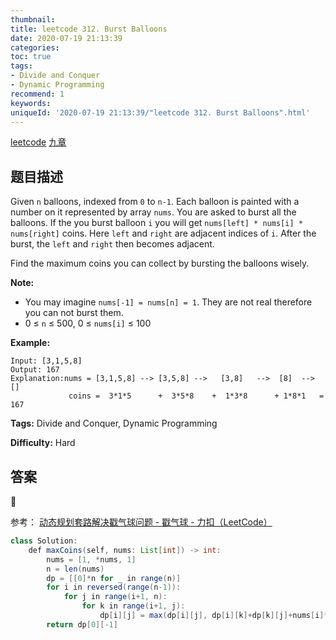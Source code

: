 ```yaml
---
thumbnail:
title: leetcode 312. Burst Balloons
date: 2020-07-19 21:13:39
categories:
toc: true
tags:
- Divide and Conquer
- Dynamic Programming
recommend: 1
keywords:
uniqueId: '2020-07-19 21:13:39/"leetcode 312. Burst Balloons".html'
---
```


<a href="https://leetcode.com/problems/burst-balloons/">leetcode</a>
<a href="https://www.jiuzhang.com/solution/burst-balloons/">九章</a>
## 题目描述
Given `n` balloons, indexed from `0` to `n-1`. Each balloon is painted with a
number on it represented by array `nums`. You are asked to burst all the
balloons. If the you burst balloon `i` you will get `nums[left] * nums[i] *
nums[right]` coins. Here `left` and `right` are adjacent indices of `i`. After
the burst, the `left` and `right` then becomes adjacent.

Find the maximum coins you can collect by bursting the balloons wisely.

**Note:**

  * You may imagine `nums[-1] = nums[n] = 1`. They are not real therefore you can not burst them.
  * 0 ≤ `n` ≤ 500, 0 ≤ `nums[i]` ≤ 100

**Example:**
        
    Input: [3,1,5,8]
    Output: 167 
    Explanation:nums = [3,1,5,8] --> [3,5,8] -->   [3,8]   -->  [8]  --> []
                 coins =  3*1*5      +  3*5*8    +  1*3*8      + 1*8*1   = 167



**Tags:** Divide and Conquer, Dynamic Programming

**Difficulty:** Hard

## 答案
<!--more-->

参考： [动态规划套路解决戳气球问题 - 戳气球 - 力扣（LeetCode）](https://leetcode-cn.com/problems/burst-balloons/solution/dong-tai-gui-hua-tao-lu-jie-jue-chuo-qi-qiu-wen-ti/)

```java
class Solution:
    def maxCoins(self, nums: List[int]) -> int:
        nums = [1, *nums, 1]
        n = len(nums)
        dp = [[0]*n for _ in range(n)]
        for i in reversed(range(n-1)):
            for j in range(i+1, n):
                for k in range(i+1, j):
                    dp[i][j] = max(dp[i][j], dp[i][k]+dp[k][j]+nums[i]*nums[j]*nums[k])
        return dp[0][-1]

```
